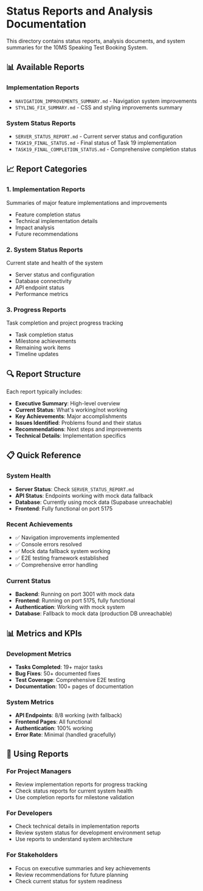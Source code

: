 # Status Reports and Analysis Documentation

This directory contains status reports, analysis documents, and system summaries for the 10MS Speaking Test Booking System.

## 📊 Available Reports

### Implementation Reports
- `NAVIGATION_IMPROVEMENTS_SUMMARY.md` - Navigation system improvements
- `STYLING_FIX_SUMMARY.md` - CSS and styling improvements summary

### System Status Reports
- `SERVER_STATUS_REPORT.md` - Current server status and configuration
- `TASK19_FINAL_STATUS.md` - Final status of Task 19 implementation
- `TASK19_FINAL_COMPLETION_STATUS.md` - Comprehensive completion status

## 📈 Report Categories

### 1. **Implementation Reports**
Summaries of major feature implementations and improvements
- Feature completion status
- Technical implementation details
- Impact analysis
- Future recommendations

### 2. **System Status Reports**
Current state and health of the system
- Server status and configuration
- Database connectivity
- API endpoint status
- Performance metrics

### 3. **Progress Reports**
Task completion and project progress tracking
- Task completion status
- Milestone achievements
- Remaining work items
- Timeline updates

## 🔍 Report Structure

Each report typically includes:
- **Executive Summary**: High-level overview
- **Current Status**: What's working/not working
- **Key Achievements**: Major accomplishments
- **Issues Identified**: Problems found and their status
- **Recommendations**: Next steps and improvements
- **Technical Details**: Implementation specifics

## 📋 Quick Reference

### System Health
- **Server Status**: Check `SERVER_STATUS_REPORT.md`
- **API Status**: Endpoints working with mock data fallback
- **Database**: Currently using mock data (Supabase unreachable)
- **Frontend**: Fully functional on port 5175

### Recent Achievements
- ✅ Navigation improvements implemented
- ✅ Console errors resolved
- ✅ Mock data fallback system working
- ✅ E2E testing framework established
- ✅ Comprehensive error handling

### Current Status
- **Backend**: Running on port 3001 with mock data
- **Frontend**: Running on port 5175, fully functional
- **Authentication**: Working with mock system
- **Database**: Fallback to mock data (production DB unreachable)

## 📊 Metrics and KPIs

### Development Metrics
- **Tasks Completed**: 19+ major tasks
- **Bug Fixes**: 50+ documented fixes
- **Test Coverage**: Comprehensive E2E testing
- **Documentation**: 100+ pages of documentation

### System Metrics
- **API Endpoints**: 8/8 working (with fallback)
- **Frontend Pages**: All functional
- **Authentication**: 100% working
- **Error Rate**: Minimal (handled gracefully)

## 🎯 Using Reports

### For Project Managers
- Review implementation reports for progress tracking
- Check status reports for current system health
- Use completion reports for milestone validation

### For Developers
- Check technical details in implementation reports
- Review system status for development environment setup
- Use reports to understand system architecture

### For Stakeholders
- Focus on executive summaries and key achievements
- Review recommendations for future planning
- Check current status for system readiness
